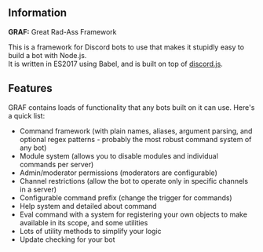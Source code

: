 ## Information
**GRAF:** Great Rad-Ass Framework

This is a framework for Discord bots to use that makes it stupidly easy to build a bot with Node.js.  
It is written in ES2017 using Babel, and is built on top of [discord.js](https://github.com/hydrabolt/discord.js).

## Features
GRAF contains loads of functionality that any bots built on it can use.
Here's a quick list:
- Command framework (with plain names, aliases, argument parsing, and optional regex patterns - probably the most robust command system of any bot)
- Module system (allows you to disable modules and individual commands per server)
- Admin/moderator permissions (moderators are configurable)
- Channel restrictions (allow the bot to operate only in specific channels in a server)
- Configurable command prefix (change the trigger for commands)
- Help system and detailed about command
- Eval command with a system for registering your own objects to make available in its scope, and some utilities
- Lots of utility methods to simplify your logic
- Update checking for your bot
